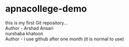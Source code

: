 # apnacollege-demo
this is my first Git repository...
<br>
Author - Arshad Ansari
<br>
nurshaba khatoon
<br>
Author - i use github after one month (it is normal to use)


